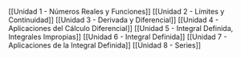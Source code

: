 [[Unidad 1 - Números Reales y Funciones]]
[[Unidad 2 - Límites y Continuidad]]
[[Unidad 3 - Derivada y Diferencial]]
[[Unidad 4 - Aplicaciones del Cálculo Diferencial]]
[[Unidad 5 - Integral Definida, Integrales Impropias]]
[[Unidad 6 - Integral Definida]]
[[Unidad 7 - Aplicaciones de la Integral Definida]]
[[Unidad 8 - Series]]

